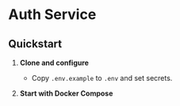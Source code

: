 # Auth Service

## Quickstart

1. **Clone and configure**
   - Copy `.env.example` to `.env` and set secrets.

2. **Start with Docker Compose**
